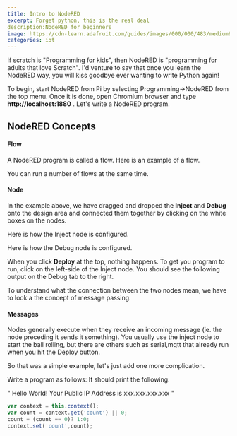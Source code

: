 ```yaml
---
title: Intro to NodeRED
excerpt: Forget python, this is the real deal
description:NodeRED for beginners
image: https://cdn-learn.adafruit.com/guides/images/000/000/483/medium800/node-red-screenshot.png?1448301600
categories: iot
---
```

If scratch is "Programming for kids", then NodeRED is "programming for adults that love Scratch". I'd venture to say that once you learn 
the NodeRED way, you will kiss goodbye ever wanting to write Python again!


To begin, start NodeRED from Pi by selecting Programming->NodeRED from the top menu. Once it is done, open Chromium browser and type 
**http://localhost:1880** . Let's write a NodeRED program.

## NodeRED Concepts

#### Flow
A NodeRED program is called a flow. Here is an example of a flow.

You can run a number of flows at the same time.

#### Node
In the example above, we have dragged and dropped the **Inject** and **Debug** onto the design area and connected them together by clicking 
on the white boxes on the nodes. 

Here is how the Inject node is configured.


Here is how the Debug node is configured.


When you click **Deploy** at the top, nothing happens. To get you program to run, click on the left-side of the Inject node. You should see
the following output on the Debug tab to the right.

To understand what the connection between the two nodes mean, we have to look a the concept of message passing.

#### Messages

Nodes generally execute when they receive an incoming message (ie. the node preceding it sends it something). You usually use the inject
node to start the ball rolling, but there are others such as serial,mqtt that already run when you hit the Deploy button.


So that was a simple example, let's just add one more complication.

Write a program as follows: It should print the following:

"
Hello World!
Your Public IP Address is xxx.xxx.xxx.xxx
"

```javascript
var context = this.context();
var count = context.get('count') || 0;
count = (count == 0)? 1:0;
context.set('count',count);
```

